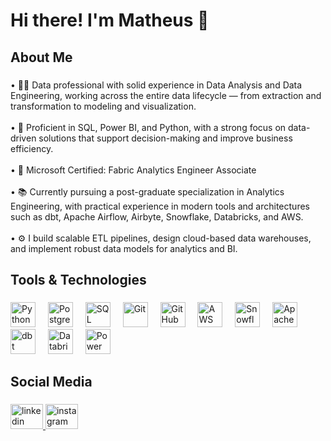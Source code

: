 <h1 align="left">Hi there! I'm Matheus 👋</h1>

###

<h2 align="left">About Me</h2>

###

<p align="left">
• 👨‍💻 Data professional with solid experience in Data Analysis and Data Engineering, working across the entire data lifecycle — from extraction and transformation to modeling and visualization.<br><br>
• 🧠 Proficient in SQL, Power BI, and Python, with a strong focus on data-driven solutions that support decision-making and improve business efficiency.<br><br>
• 📜 Microsoft Certified: Fabric Analytics Engineer Associate<br><br>
• 📚 Currently pursuing a post-graduate specialization in Analytics Engineering, with practical experience in modern tools and architectures such as dbt, Apache Airflow, Airbyte, Snowflake, Databricks, and AWS.<br><br>
• ⚙️ I build scalable ETL pipelines, design cloud-based data warehouses, and implement robust data models for analytics and BI.
</p>

###

<h2 align="left">Tools & Technologies</h2>

###

<div align="left">
  <img src="https://skillicons.dev/icons?i=py" height="40" alt="Python" />
  <img width="12" />
  <img src="https://skillicons.dev/icons?i=postgres" height="40" alt="PostgreSQL" />
  <img width="12" />
  <img src="https://cdn.jsdelivr.net/gh/devicons/devicon/icons/microsoftsqlserver/microsoftsqlserver-plain.svg" height="40" alt="SQL Server" />
  <img width="12" />
  <img src="https://cdn.simpleicons.org/git/F05032" height="40" alt="Git" />
  <img width="12" />
  <img src="https://cdn.simpleicons.org/github/181717" height="40" alt="GitHub" />
  <img width="12" />
  <img src="https://cdn.simpleicons.org/amazonaws/232F3E" height="40" alt="AWS" />
  <img width="12" />
  <img src="https://cdn.simpleicons.org/snowflake/29B5E8" height="40" alt="Snowflake" />
  <img width="12" />
  <img src="https://cdn.simpleicons.org/apacheairflow/017CEE" height="40" alt="Apache Airflow" />
  <img width="12" />
  <img src="https://cdn.simpleicons.org/dbt/F25036" height="40" alt="dbt" />
  <img width="12" />
  <img src="https://cdn.simpleicons.org/databricks/E32C1E" height="40" alt="Databricks" />
  <img width="12" />
  <img src="https://cdn.simpleicons.org/powerbi/F2C811" height="40" alt="Power BI" />
</div>

###

<h2 align="left">Social Media</h2>

###

<div align="left">
  <a href="https://www.linkedin.com/in/matheusbnc/" target="_blank">
    <img src="https://raw.githubusercontent.com/maurodesouza/profile-readme-generator/master/src/assets/icons/social/linkedin/default.svg" width="52" height="40" alt="linkedin logo" />
  </a>
  <a href="https://www.instagram.com/_matheusbnc" target="_blank">
    <img src="https://raw.githubusercontent.com/maurodesouza/profile-readme-generator/master/src/assets/icons/social/instagram/default.svg" width="52" height="40" alt="instagram logo" />
  </a>
</div>
